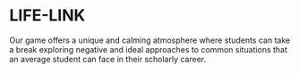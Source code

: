 # LIFE-LINK
Our game offers a unique and calming atmosphere where students can take a break exploring negative and ideal approaches to common situations that an average student can face in their scholarly career.
